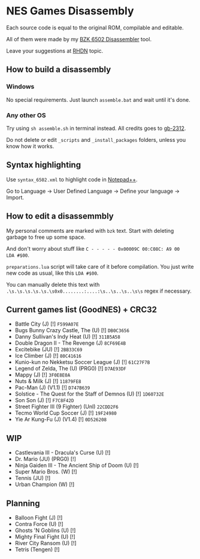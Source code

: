 # NES Games Disassembly

Each source code is equal to the original ROM, compilable and editable.

All of them were made by my [BZK 6502 Disassembler](https://github.com/cyneprepou4uk/BZK-6502-Disassembler) tool.

Leave your suggestions at [RHDN](https://www.romhacking.net/forum/index.php?topic=32220.0) topic.



## How to build a disassembly

### Windows

No special requirements. Just launch `assemble.bat` and wait until it's done.

### Any other OS

Try using `sh assemble.sh` in terminal instead. All credits goes to [gb-2312](https://github.com/gb-2312).

Do not delete or edit `_scripts` and `_install_packages` folders, unless you know how it works.



## Syntax highlighting

Use `syntax_6502.xml` to highlight code in [Notepad++](https://notepad-plus-plus.org/).

Go to Language -> User Defined Language -> Define your language -> Import.



## How to edit a disassemmbly

My personal comments are marked with `bzk` text. Start with deleting garbage to free up some space.

And don't worry about stuff like `C - - - - - 0x00009C 00:C08C: A9 00     LDA #$00`.

`preparations.lua` script will take care of it before compilation. You just write new code as usual, like this `LDA #$00`.

You can manually delete this text with `.\s.\s.\s.\s.\s.\s0x0........:....:\s..\s..\s..\s\s` regex if necessary.



## Current games list (GoodNES) + CRC32
* Battle City (J) [!] `F599A07E`
* Bugs Bunny Crazy Castle, The (U) [!] `DB0C3656`
* Danny Sullivan's Indy Heat (U) [!] `311B5A58`
* Double Dragon II - The Revenge (J) `8CF69E4B`
* Excitebike (JU) [!] `2BB33C69`
* Ice Climber (J) [!] `80C41616`
* Kunio-kun no Nekketsu Soccer League (J) [!] `61C27F7B`
* Legend of Zelda, The (U) (PRG0) [!] `D7AE93DF`
* Mappy (J) [!] `3F0E8E0A`
* Nuts & Milk (J) [!] `11879FE8`
* Pac-Man (J) (V1.1) [!] `D747B639`
* Solstice - The Quest for the Staff of Demnos (U) [!] `1D60732E`
* Son Son (J) [!] `F7C8F42D`
* Street Fighter III (9 Fighter) (Unl) `22CDD2F6`
* Tecmo World Cup Soccer (J) [!] `19F24980`
* Yie Ar Kung-Fu (J) (V1.4) [!] `0D526208`



## WIP
* Castlevania III - Dracula's Curse (U) [!]
* Dr. Mario (JU) (PRG0) [!]
* Ninja Gaiden III - The Ancient Ship of Doom (U) [!]
* Super Mario Bros. (W) [!]
* Tennis (JU) [!]
* Urban Champion (W) [!]



## Planning
* Balloon Fight (J) [!]
* Contra Force (U) [!]
* Ghosts 'N Goblins (U) [!]
* Mighty Final Fight (U) [!]
* River City Ransom (U) [!]
* Tetris (Tengen) [!]
